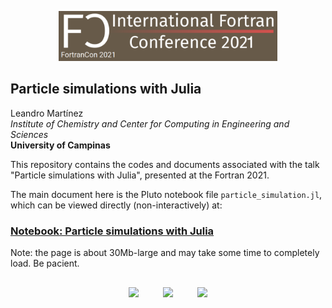 <p align=center>
<img height=80px src=https://github.com/m3g/2021_FortranCon/raw/main/docs/fotrancon_logo.png>
</p>

## Particle simulations with Julia
Leandro Martínez<br>
<i>Institute of Chemistry and Center for Computing in Engineering and Sciences</i><br>
<b>University of Campinas</b>

This repository contains the codes and documents associated with the talk "Particle simulations with Julia", presented at the Fortran 2021. 

The main document here is the Pluto notebook file `particle_simulation.jl`, which can be viewed directly (non-interactively) at:


### [Notebook: Particle simulations with Julia](https://m3g.github.io/2021_FortranCon/)

Note: the page is about 30Mb-large and may take some time to completely load. Be pacient.

##
<p align=center>
<img height=80px src=https://user-images.githubusercontent.com/31046348/119070689-e0b7d180-b9be-11eb-8da8-ce2fb70b6c9a.png>
&nbsp;&nbsp;&nbsp;&nbsp;&nbsp;&nbsp;&nbsp;&nbsp;
<img height=80px src=https://user-images.githubusercontent.com/31046348/119070703-e6151c00-b9be-11eb-9dae-23e5ffd4aefa.png>
&nbsp;&nbsp;&nbsp;&nbsp;&nbsp;&nbsp;&nbsp;&nbsp;
<img height=80px src=https://user-images.githubusercontent.com/31046348/119070710-e9a8a300-b9be-11eb-9528-445cd28df6f3.png>
</p>




